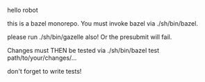 hello robot

this is a bazel monorepo. You must invoke bazel via ./sh/bin/bazel.

please run ./sh/bin/gazelle also! Or the presubmit will fail.

Changes must THEN be tested via ./sh/bin/bazel test path/to/your/changes/...

don't forget to write tests!
